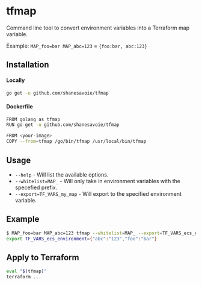 # tfmap

Command line tool to convert environment variables into a Terraform map variable. 

Example: `MAP_foo=bar MAP_abc=123` = `{foo:bar, abc:123}`
## Installation

#### Locally
```sh
go get -u github.com/shanesavoie/tfmap
```

#### Dockerfile
```sh
FROM golang as tfmap
RUN go get -u github.com/shanesavoie/tfmap

FROM <your-image>
COPY --from=tfmap /go/bin/tfmap /usr/local/bin/tfmap
```

## Usage
* `--help` - Will list the available options.
* `--whitelist=MAP_` - Will only take in environment variables with the specefied prefix.
* `--export=TF_VARS_my_map` - Will export to the specified environment variable.

## Example
```sh
$ MAP_foo=bar MAP_abc=123 tfmap --whitelist=MAP_ --export=TF_VARS_ecs_environment
export TF_VARS_ecs_environment={"abc":"123","foo":"bar"}
```

## Apply to Terraform
```sh
eval "$(tfmap)"
terraform ... 
```
